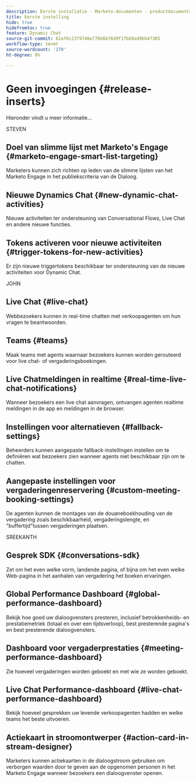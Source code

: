 ```yaml
---
description: Eerste installatie - Marketo-documenten - productdocumentatie
title: Eerste instelling
hide: true
hidefromtoc: true
feature: Dynamic Chat
source-git-commit: 62af6c2379746e776b6b76d9f1fbb8ad9bb47305
workflow-type: tm+mt
source-wordcount: '270'
ht-degree: 0%

---
```


# Geen invoegingen {#release-inserts}

Hieronder vindt u meer informatie...

STEVEN

## Doel van slimme lijst met Marketo&#39;s Engage {#marketo-engage-smart-list-targeting}

Marketers kunnen zich richten op leden van de slimme lijsten van het Marketo Engage in het publiekscriteria van de Dialoog.

## Nieuwe Dynamics Chat {#new-dynamic-chat-activities}

Nieuwe activiteiten ter ondersteuning van Conversational Flows, Live Chat en andere nieuwe functies.

## Tokens activeren voor nieuwe activiteiten {#trigger-tokens-for-new-activities}

Er zijn nieuwe triggertokens beschikbaar ter ondersteuning van de nieuwe activiteiten voor Dynamic Chat.


JOHN

## Live Chat {#live-chat}

Webbezoekers kunnen in real-time chatten met verkoopagenten om hun vragen te beantwoorden.

## Teams {#teams}

Maak teams met agents waarnaar bezoekers kunnen worden gerouteerd voor live chat- of vergaderingsboekingen.

## Live Chatmeldingen in realtime {#real-time-live-chat-notifications}

Wanneer bezoekers een live chat aanvragen, ontvangen agenten realtime meldingen in de app en meldingen in de browser.

## Instellingen voor alternatieven {#fallback-settings}

Beheerders kunnen aangepaste fallback-instellingen instellen om te definiëren wat bezoekers zien wanneer agents niet beschikbaar zijn om te chatten.

## Aangepaste instellingen voor vergaderingenreservering {#custom-meeting-booking-settings}

De agenten kunnen de montages van de douaneboekhouding van de vergadering zoals beschikbaarheid, vergaderingslengte, en &quot;buffertijd&quot;tussen vergaderingen plaatsen.


SREEKANTH

## Gesprek SDK {#conversations-sdk}

Zet om het even welke vorm, landende pagina, of bijna om het even welke Web-pagina in het aanhalen van vergadering het boeken ervaringen.

## Global Performance Dashboard {#global-performance-dashboard}

Bekijk hoe goed uw dialoogvensters presteren, inclusief betrokkenheids- en prestatiemetriek (totaal en over een tijdsverloop), best presterende pagina&#39;s en best presterende dialoogvensters.

## Dashboard voor vergaderprestaties {#meeting-performance-dashboard}

Zie hoeveel vergaderingen worden geboekt en met wie ze worden geboekt.

## Live Chat Performance-dashboard {#live-chat-performance-dashboard}

Bekijk hoeveel gesprekken uw levende verkoopagenten hadden en welke teams het beste uitvoeren.

## Actiekaart in stroomontwerper {#action-card-in-stream-designer}

Marketers kunnen actiekaarten in de dialoogstroom gebruiken om verborgen waarden door te geven aan de opgenomen personen in het Marketo Engage wanneer bezoekers een dialoogvenster openen.
